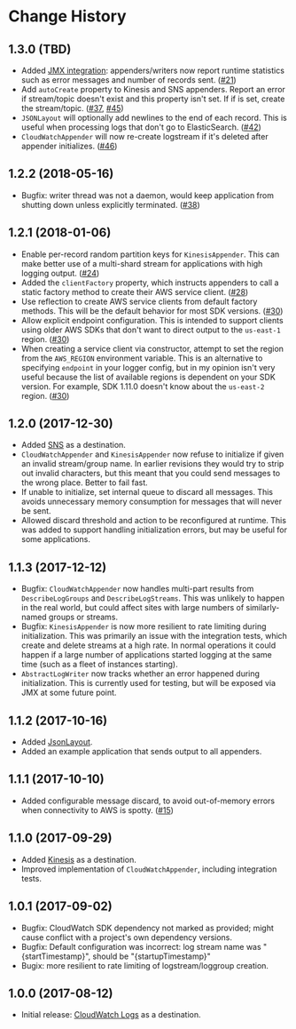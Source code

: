 # Change History


## 1.3.0 (TBD)

* Added [JMX integration](docs/jmx.md): appenders/writers now report
  runtime statistics such as error messages and number of records sent.
  ([#21](https://github.com/kdgregory/log4j-aws-appenders/issues/21))
* Add `autoCreate` property to Kinesis and SNS appenders. Report an
  error if stream/topic doesn't exist and this property isn't set. If
  if is set, create the stream/topic.
  ([#37](https://github.com/kdgregory/log4j-aws-appenders/issues/37),
   [#45](https://github.com/kdgregory/log4j-aws-appenders/issues/45))
* `JSONLayout` will optionally add newlines to the end of each record.
  This is useful when processing logs that don't go to ElasticSearch.
  ([#42](https://github.com/kdgregory/log4j-aws-appenders/issues/42))
* `CloudWatchAppender` will now re-create logstream if it's deleted after
  appender initializes.
  ([#46](https://github.com/kdgregory/log4j-aws-appenders/issues/46))


## 1.2.2 (2018-05-16)

* Bugfix: writer thread was not a daemon, would keep application from shutting down
  unless explicitly terminated.
  ([#38](https://github.com/kdgregory/log4j-aws-appenders/issues/38))


## 1.2.1 (2018-01-06)

* Enable per-record random partition keys for `KinesisAppender`. This can make better
  use of a multi-shard stream for applications with high logging output.
  ([#24](https://github.com/kdgregory/log4j-aws-appenders/issues/24))
* Added the `clientFactory` property, which instructs appenders to call a static factory
  method to create their AWS service client.
  ([#28](https://github.com/kdgregory/log4j-aws-appenders/issues/28))
* Use reflection to create AWS service clients from default factory methods. This will
  be the default behavior for most SDK versions.
  ([#30](https://github.com/kdgregory/log4j-aws-appenders/issues/30))
* Allow explicit endpoint configuration. This is intended to support clients using older
  AWS SDKs that don't want to direct output to the `us-east-1` region.
  ([#30](https://github.com/kdgregory/log4j-aws-appenders/issues/30))
* When creating a service client via constructor, attempt to set the region from the
  `AWS_REGION` environment variable. This is an alternative to specifying `endpoint`
  in your logger config, but in my opinion isn't very useful because the list of
  available regions is dependent on your SDK version. For example, SDK 1.11.0 doesn't
  know about the `us-east-2` region.
  ([#30](https://github.com/kdgregory/log4j-aws-appenders/issues/30))


## 1.2.0 (2017-12-30)

* Added [SNS](docs/sns.md) as a destination.
* `CloudWatchAppender` and `KinesisAppender` now refuse to initialize if given an invalid
  stream/group name. In earlier revisions they would try to strip out invalid characters,
  but this meant that you could send messages to the wrong place. Better to fail fast.
* If unable to initialize, set internal queue to discard all messages. This avoids
  unnecessary memory consumption for messages that will never be sent.
* Allowed discard threshold and action to be reconfigured at runtime. This was added to
  support handling initialization errors, but may be useful for some applications.


## 1.1.3 (2017-12-12)

* Bugfix: `CloudWatchAppender` now handles multi-part results from `DescribeLogGroups`
  and `DescribeLogStreams`. This was unlikely to happen in the real world, but could
  affect sites with large numbers of similarly-named groups or streams.
* Bugfix: `KinesisAppender` is now more resilient to rate limiting during initialization.
  This was primarily an issue with the integration tests, which create and delete streams
  at a high rate. In normal operations it could happen if a large number of applications
  started logging at the same time (such as a fleet of instances starting).
* `AbstractLogWriter` now tracks whether an error happened during initialization. This is
  currently used for testing, but will be exposed via JMX at some future point.


## 1.1.2 (2017-10-16)

* Added [JsonLayout](docs/jsonlayout.md).
* Added an example application that sends output to all appenders.


## 1.1.1 (2017-10-10)

* Added configurable message discard, to avoid out-of-memory errors when
  connectivity to AWS is spotty.
  ([#15](https://github.com/kdgregory/log4j-aws-appenders/issues/15))


## 1.1.0 (2017-09-29)

* Added [Kinesis](docs/kinesis.md) as a destination.
* Improved implementation of `CloudWatchAppender`, including integration tests.


## 1.0.1 (2017-09-02)

* Bugfix: CloudWatch SDK dependency not marked as provided; might cause conflict
  with a project's own dependency versions.
* Bugfix: Default configuration was incorrect: log stream name was "{startTimestamp}",
  should be "{startupTimestamp}"
* Bugix: more resilient to rate limiting of logstream/loggroup creation.


## 1.0.0 (2017-08-12)

* Initial release: [CloudWatch Logs](docs/cloudwatch.md) as a destination.
